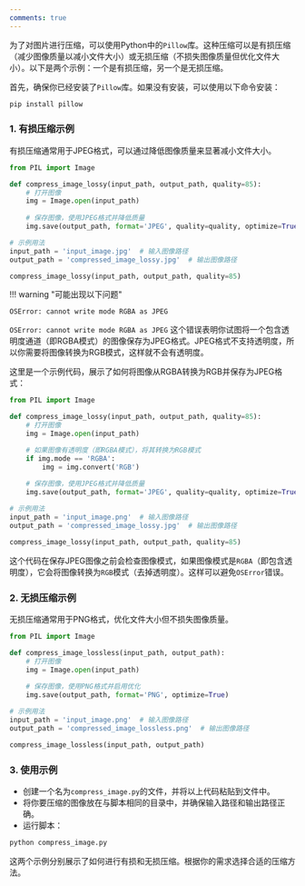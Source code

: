 ```yaml
---
comments: true
---
```


为了对图片进行压缩，可以使用Python中的`Pillow`库。这种压缩可以是有损压缩（减少图像质量以减小文件大小）或无损压缩（不损失图像质量但优化文件大小）。以下是两个示例：一个是有损压缩，另一个是无损压缩。

首先，确保你已经安装了`Pillow`库。如果没有安装，可以使用以下命令安装：

```sh
pip install pillow
```

### 1. 有损压缩示例

有损压缩通常用于JPEG格式，可以通过降低图像质量来显著减小文件大小。

```python
from PIL import Image

def compress_image_lossy(input_path, output_path, quality=85):
    # 打开图像
    img = Image.open(input_path)
    
    # 保存图像，使用JPEG格式并降低质量
    img.save(output_path, format='JPEG', quality=quality, optimize=True)

# 示例用法
input_path = 'input_image.jpg'  # 输入图像路径
output_path = 'compressed_image_lossy.jpg'  # 输出图像路径

compress_image_lossy(input_path, output_path, quality=85)
```

!!! warning "可能出现以下问题"

    OSError: cannot write mode RGBA as JPEG

`OSError: cannot write mode RGBA as JPEG` 这个错误表明你试图将一个包含透明度通道（即RGBA模式）的图像保存为JPEG格式。JPEG格式不支持透明度，所以你需要将图像转换为RGB模式，这样就不会有透明度。

这里是一个示例代码，展示了如何将图像从RGBA转换为RGB并保存为JPEG格式：

```python
from PIL import Image

def compress_image_lossy(input_path, output_path, quality=85):
    # 打开图像
    img = Image.open(input_path)

    # 如果图像有透明度（即RGBA模式），将其转换为RGB模式
    if img.mode == 'RGBA':
        img = img.convert('RGB')
    
    # 保存图像，使用JPEG格式并降低质量
    img.save(output_path, format='JPEG', quality=quality, optimize=True)

# 示例用法
input_path = 'input_image.png'  # 输入图像路径
output_path = 'compressed_image_lossy.jpg'  # 输出图像路径

compress_image_lossy(input_path, output_path, quality=85)
```

这个代码在保存JPEG图像之前会检查图像模式，如果图像模式是`RGBA`（即包含透明度），它会将图像转换为`RGB`模式（去掉透明度）。这样可以避免`OSError`错误。

### 2. 无损压缩示例

无损压缩通常用于PNG格式，优化文件大小但不损失图像质量。

```python
from PIL import Image

def compress_image_lossless(input_path, output_path):
    # 打开图像
    img = Image.open(input_path)
    
    # 保存图像，使用PNG格式并启用优化
    img.save(output_path, format='PNG', optimize=True)

# 示例用法
input_path = 'input_image.png'  # 输入图像路径
output_path = 'compressed_image_lossless.png'  # 输出图像路径

compress_image_lossless(input_path, output_path)
```

### 3. 使用示例

- 创建一个名为`compress_image.py`的文件，并将以上代码粘贴到文件中。
- 将你要压缩的图像放在与脚本相同的目录中，并确保输入路径和输出路径正确。
- 运行脚本：

```sh
python compress_image.py
```

这两个示例分别展示了如何进行有损和无损压缩。根据你的需求选择合适的压缩方法。